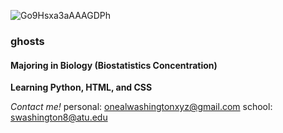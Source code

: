 
![Go9Hsxa3aAAAGDPh](https://github.com/user-attachments/assets/0c8cb230-de80-490e-b83a-9e030f0a7819)

### ghosts
#### Majoring in Biology (Biostatistics Concentration)
**Learning Python, HTML, and CSS**

*Contact me!*
personal: onealwashingtonxyz@gmail.com
school: swashington8@atu.edu
